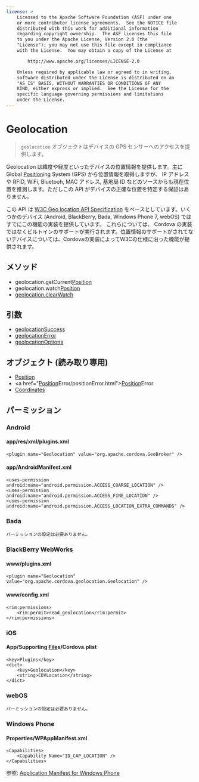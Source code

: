 ```yaml
---
license: >
    Licensed to the Apache Software Foundation (ASF) under one
    or more contributor license agreements.  See the NOTICE file
    distributed with this work for additional information
    regarding copyright ownership.  The ASF licenses this file
    to you under the Apache License, Version 2.0 (the
    "License"); you may not use this file except in compliance
    with the License.  You may obtain a copy of the License at

        http://www.apache.org/licenses/LICENSE-2.0

    Unless required by applicable law or agreed to in writing,
    software distributed under the License is distributed on an
    "AS IS" BASIS, WITHOUT WARRANTIES OR CONDITIONS OF ANY
    KIND, either express or implied.  See the License for the
    specific language governing permissions and limitations
    under the License.
---
```


Geolocation
===========

> `geolocation` オブジェクトはデバイスの GPS センサーへのアクセスを提供します。

Geolocation は緯度や経度といったデバイスの位置情報を提供します。主に Global <a href="Position/position.html">Position</a>ing System (GPS) から位置情報を取得しますが、 IP アドレスや RFID, WiFi, Bluetooh, MAC アドレス, 基地局 ID などのソースからも現在位置を推測します。ただしこの API がデバイスの正確な位置を特定する保証はありません。

この API は [W3C Geo location API Specification](http://dev.w3.org/geo/api/spec-source.html) をベースとしています。いくつかのデバイス (Android, BlackBerry, Bada, Windows Phone 7, webOS) ではすでにこの機能の実装を提供しています。 これらについては、 Cordova の実装ではなくビルトインのサポートが実行されます。位置情報のサポートがされてないデバイスについては、Cordovaの実装によってW3Cの仕様に沿った機能が提供されます。

メソッド
-------

- geolocation.getCurrent<a href="Position/position.html">Position</a>
- geolocation.watch<a href="Position/position.html">Position</a>
- <a href="geolocation.clearWatch.html">geolocation.clearWatch</a>


引数
---------

- <a href="parameters/geolocationSuccess.html">geolocationSuccess</a>
- <a href="parameters/geolocationError.html">geolocationError</a>
- <a href="parameters/geolocation.options.html">geolocationOptions</a>

オブジェクト (読み取り専用)
-------------------

- <a href="Position/position.html">Position</a>
- <a href="<a href="Position/position.html">Position</a>Error/positionError.html"><a href="Position/position.html">Position</a>Error</a>
- <a href="Coordinates/coordinates.html">Coordinates</a>

パーミッション
-----------

### Android

#### app/res/xml/plugins.xml

    <plugin name="Geolocation" value="org.apache.cordova.GeoBroker" />

#### app/AndroidManifest.xml

    <uses-permission android:name="android.permission.ACCESS_COARSE_LOCATION" />
    <uses-permission android:name="android.permission.ACCESS_FINE_LOCATION" />
    <uses-permission android:name="android.permission.ACCESS_LOCATION_EXTRA_COMMANDS" />

### Bada

    パーミッションの設定は必要ありません。

### BlackBerry WebWorks

#### www/plugins.xml

    <plugin name="Geolocation" value="org.apache.cordova.geolocation.Geolocation" />

#### www/config.xml

    <rim:permissions>
        <rim:permit>read_geolocation</rim:permit>
    </rim:permissions>

### iOS

#### App/Supporting <a href="../file/fileobj/fileobj.html">File</a>s/Cordova.plist

    <key>Plugins</key>
    <dict>
        <key>Geolocation</key>
        <string>CDVLocation</string>
    </dict>

### webOS

    パーミッションの設定は必要ありません。

### Windows Phone

#### Properties/WPAppManifest.xml

    <Capabilities>
        <Capability Name="ID_CAP_LOCATION" />
    </Capabilities>

参照: [Application Manifest for Windows Phone](http://msdn.microsoft.com/en-us/library/ff769509%28v=vs.92%29.aspx)
